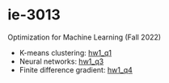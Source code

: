 # ie-3013
Optimization for Machine Learning (Fall 2022)

- K-means clustering: [hw1_q1](https://github.com/huynh493/ie-3013/blob/5a1d585078afdff8de60dc74cd4387dabf709e97/hw3_q1.ipynb)
- Neural networks: [hw1_q3](https://github.com/huynh493/ie-3013/blob/5a1d585078afdff8de60dc74cd4387dabf709e97/hw3_q3.ipynb)
- Finite difference gradient: [hw1_q4](https://github.com/huynh493/ie-3013/blob/5a1d585078afdff8de60dc74cd4387dabf709e97/hw3_q4.ipynb)
